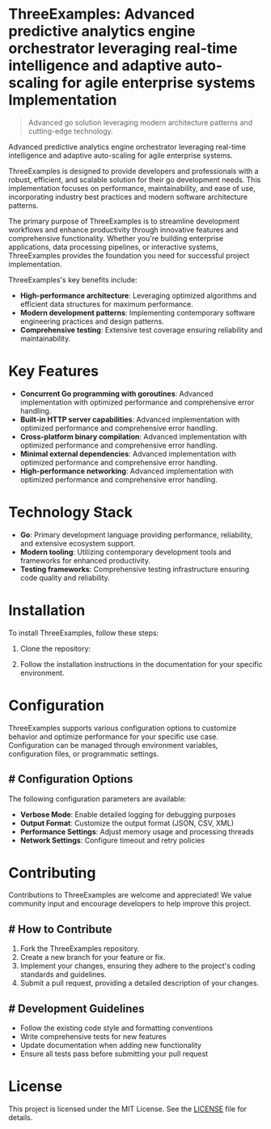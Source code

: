 <!-- fallback_ThreeExamples_20251001193614_20416 -->

# ThreeExamples: Advanced predictive analytics engine orchestrator leveraging real-time intelligence and adaptive auto-scaling for agile enterprise systems Implementation
> Advanced go solution leveraging modern architecture patterns and cutting-edge technology.

Advanced predictive analytics engine orchestrator leveraging real-time intelligence and adaptive auto-scaling for agile enterprise systems.

ThreeExamples is designed to provide developers and professionals with a robust, efficient, and scalable solution for their go development needs. This implementation focuses on performance, maintainability, and ease of use, incorporating industry best practices and modern software architecture patterns.

The primary purpose of ThreeExamples is to streamline development workflows and enhance productivity through innovative features and comprehensive functionality. Whether you're building enterprise applications, data processing pipelines, or interactive systems, ThreeExamples provides the foundation you need for successful project implementation.

ThreeExamples's key benefits include:

* **High-performance architecture**: Leveraging optimized algorithms and efficient data structures for maximum performance.
* **Modern development patterns**: Implementing contemporary software engineering practices and design patterns.
* **Comprehensive testing**: Extensive test coverage ensuring reliability and maintainability.

# Key Features

* **Concurrent Go programming with goroutines**: Advanced implementation with optimized performance and comprehensive error handling.
* **Built-in HTTP server capabilities**: Advanced implementation with optimized performance and comprehensive error handling.
* **Cross-platform binary compilation**: Advanced implementation with optimized performance and comprehensive error handling.
* **Minimal external dependencies**: Advanced implementation with optimized performance and comprehensive error handling.
* **High-performance networking**: Advanced implementation with optimized performance and comprehensive error handling.

# Technology Stack

* **Go**: Primary development language providing performance, reliability, and extensive ecosystem support.
* **Modern tooling**: Utilizing contemporary development tools and frameworks for enhanced productivity.
* **Testing frameworks**: Comprehensive testing infrastructure ensuring code quality and reliability.

# Installation

To install ThreeExamples, follow these steps:

1. Clone the repository:


2. Follow the installation instructions in the documentation for your specific environment.

# Configuration

ThreeExamples supports various configuration options to customize behavior and optimize performance for your specific use case. Configuration can be managed through environment variables, configuration files, or programmatic settings.

## # Configuration Options

The following configuration parameters are available:

* **Verbose Mode**: Enable detailed logging for debugging purposes
* **Output Format**: Customize the output format (JSON, CSV, XML)
* **Performance Settings**: Adjust memory usage and processing threads
* **Network Settings**: Configure timeout and retry policies

# Contributing

Contributions to ThreeExamples are welcome and appreciated! We value community input and encourage developers to help improve this project.

## # How to Contribute

1. Fork the ThreeExamples repository.
2. Create a new branch for your feature or fix.
3. Implement your changes, ensuring they adhere to the project's coding standards and guidelines.
4. Submit a pull request, providing a detailed description of your changes.

## # Development Guidelines

* Follow the existing code style and formatting conventions
* Write comprehensive tests for new features
* Update documentation when adding new functionality
* Ensure all tests pass before submitting your pull request

# License

This project is licensed under the MIT License. See the [LICENSE](https://github.com/weiquan98/ThreeExamples/blob/main/LICENSE) file for details.

